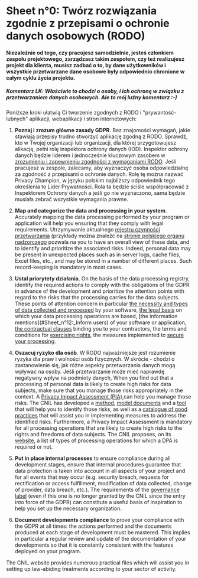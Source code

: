 # Sheet n°0: Twórz rozwiązania zgodnie z przepisami o ochronie danych osobowych (RODO)

#### Niezależnie od tego, czy pracujesz samodzielnie, jesteś członkiem zespołu projektowego, zarządzasz takim zespołem, czy też realizujesz projekt dla klienta, musisz zadbać o to, by dane użytkowników i wszystkie przetwarzane dane osobowe były odpowiednio chronione w całym cyklu życia projektu. 

##### Komentarz LK: Właściwie to chodzi o osoby, i ich ochronę w związku z przetwarzaniem danych osobowych. Ale to mój luźny komentarz :-)

Poniższe kroki ułatwią  Ci tworzenie zgodnych z RODO i "prywantość-lubnych" aplikacji, webaplikacji i stron internetowych:

1. **Poznaj i zrozum główne zasady GDPR**. Bez znajomości wymagań, jakie stawiają przepisy trudno stworzyć aplikację zgodną z RODO. Sprawdź, kto w Twojej organizacji lub organizacji, dla której przygotowujesz alikację,  pełni rolę inspektora ochrony danych (IOD). Inspektor ochrony danych będzie liderem i jednocześnie kluczowym zasobem w [zrozumieniu i zapewnieniu zgodności z wymaganiami RODO](https://www.cnil.fr/sites/default/files/atoms/files/guidelines_on_dpos_5_april_2017.pdf). Jeśli  pracujesz w zespole, zalecamy, aby wyznaczyć osoba odpowiedzialnę za zgodność z przepisami o ochronie danych. Rolę tę można nazwać Privacy Champion, w języku polskim najbliższy odpowiednik tego określenia to Lider Prywatności. Rola ta będzie ściśle współpracować z Inspektorem Ochrony danych a jeśli go nie wyznaczono, sama będzie musiała zebrać wszystkie wymagania prawne.  

2. **Map and categorize the data and processing in your system**. Accurately mapping the data processing performed by your program or application will help you ensuring that they comply with legal requirements. Utrzymywanie aktualnego [rejestru czynności przetwarzania](https://uodo.gov.pl/pl/123/214) (przykłady można znaleźć na [stronie polskiego organu nadzorczego](https://uodo.gov.pl/) pozwala na you to have an overall view of these data, and to identify and prioritize the associated risks. Indeed, personal data may be present in unexpected places such as in server logs, cache files, Excel files, etc., and may be stored in a number of different places. Such record-keeping is mandatory in most cases.

3. **Ustal priorytety działania**. On the basis of the data processing registry, identify the required actions to comply with the obligations of the GDPR in advance of the development and prioritize the attention points with regard to the risks that the processing carries for the data subjects. These points of attention concern in particular [the necessity and types of data collected and processed](#Sheet_n°7:_Minimize_the_data_collection) by your software, [the legal basis](#Sheet_n°15:_Take_into_account_the_legal_basis_in_the_technical_implementation) on which your data processing operations are based, [the information mentions](#Sheet_n°12:_Inform users) of your software or application, [the contractual clauses](#Sheet_n°5_:_Make_an_informed_choice_of_its_architecture) binding you to your contractors, the terms and conditions for [exercising rights](#Sheet_n°13:_Prepare_for_the_exercise_of_people_rights), the measures implemented to [secure your processing](#Sheet_n°6:_Secure_your_websites,_applications_and_servers).

4. **Oszacuj ryzyko dla osób**. W RODO najważniejsze jest rozumienie ryzyka dla praw i wolności osób fizycznych. W skrócie - chodzi o zastanowienie się, jak różne aspekty przetwarzania danych mogą wpływać na osoby. Jeśli przetwarzanie może mieć naprawdę negatywny wpływ na podmioty danych,  When you find out that a processing of personal data is likely to create high risks for data subjects, make sure that you manage those risks appropriately in the context. A [Privacy Impact Assessment (PIA) ](https://www.cnil.fr/en/privacy-impact-assessment-pia) can help you manage those risks. The CNIL has developed a [method](https://www.cnil.fr/sites/default/files/atoms/files/cnil-pia-1-en-methodology.pdf), [model documents](https://www.cnil.fr/sites/default/files/atoms/files/cnil-pia-2-en-templates.pdf) and a [tool](https://www.cnil.fr/en/open-source-pia-software-helps-carry-out-data-protection-impact-assesment) that will help you to identify those risks, as well as a [catalogue of good practices](https://www.cnil.fr/sites/default/files/atoms/files/cnil-pia-3-en-knowledgebases.pdf) that will assist you in implementing measures to address the identified risks. Furthermore, a Privacy Impact Assessment is mandatory for all processing operations that are likely to create high risks to the rights and freedoms of data subjects. The CNIL proposes, on its [website](https://www.cnil.fr/sites/default/files/atoms/files/liste-traitements-aipd-requise.pdf), a list of  types of processing operations for which a DPA is required or not.

5. **Put in place internal processes** to ensure compliance during all development stages, ensure that internal procedures guarantee that data protection is taken into account in all aspects of your project and for all events that may occur (e.g. security breach, requests for rectification or access fulfillment, modification of data collected, change of provider, data breach, etc.). The requirements of the [governance label](https://www.cnil.fr/sites/default/files/typo/document/CNIL_Privacy_Seal-Governance-EN.pdf) (even if this one is no longer granted by the CNIL since the entry into force of the GDPR) can constitute a useful basis of inspiration to help you set up the necessary organization.

6. **Document developments compliance** to prove your compliance with the GDPR at all times: the actions performed and the documents produced at each stage of development must be mastered. This implies in particular a regular review and update of the documentation of your developments so that it is constantly consistent with the features deployed on your program.

The CNIL website provides numerous practical files which will assist you in setting up law-abiding treatments according to your sector of activity.
